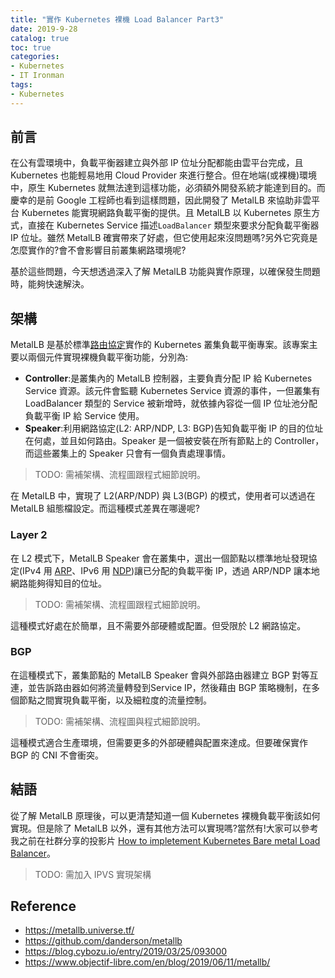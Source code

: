 ```yaml
---
title: "實作 Kubernetes 裸機 Load Balancer Part3"
date: 2019-9-28
catalog: true
toc: true
categories:
- Kubernetes
- IT Ironman
tags:
- Kubernetes
---
```

## 前言
在公有雲環境中，負載平衡器建立與外部 IP 位址分配都能由雲平台完成，且 Kubernetes 也能輕易地用 Cloud Provider 來進行整合。但在地端(或裸機)環境中，原生 Kubernetes 就無法達到這樣功能，必須額外開發系統才能達到目的。而慶幸的是前 Google 工程師也看到這樣問題，因此開發了 MetalLB 來協助非雲平台 Kubernetes 能實現網路負載平衡的提供。且 MetalLB 以 Kubernetes 原生方式，直接在 Kubernetes Service 描述`LoadBalancer` 類型來要求分配負載平衡器 IP 位址。雖然 MetalLB 確實帶來了好處，但它使用起來沒問題嗎?另外它究竟是怎麼實作的?會不會影響目前叢集網路環境呢?

基於這些問題，今天想透過深入了解 MetalLB 功能與實作原理，以確保發生問題時，能夠快速解決。

<!--more-->

## 架構
MetalLB 是基於標準[路由協定](https://en.wikipedia.org/wiki/Routing_protocol)實作的 Kubernetes 叢集負載平衡專案。該專案主要以兩個元件實現裸機負載平衡功能，分別為:

* **Controller**:是叢集內的 MetalLB 控制器，主要負責分配 IP 給 Kubernetes Service 資源。該元件會監聽 Kubernetes Service 資源的事件，一但叢集有 LoadBalancer 類型的 Service 被新增時，就依據內容從一個 IP 位址池分配負載平衡 IP 給 Service 使用。
* **Speaker**:利用網路協定(L2: ARP/NDP, L3: BGP)告知負載平衡 IP 的目的位址在何處，並且如何路由。Speaker 是一個被安裝在所有節點上的 Controller，而這些叢集上的 Speaker 只會有一個負責處理事情。

> TODO: 需補架構、流程圖跟程式細節說明。

在 MetalLB 中，實現了 L2(ARP/NDP) 與 L3(BGP) 的模式，使用者可以透過在 MetalLB 組態檔設定。而這種模式差異在哪邊呢?

### Layer 2
在 L2 模式下，MetalLB Speaker 會在叢集中，選出一個節點以標準地址發現協定(IPv4 用 [ARP](https://en.wikipedia.org/wiki/Address_Resolution_Protocol)、IPv6 用 [NDP](https://en.wikipedia.org/wiki/Neighbor_Discovery_Protocol))讓已分配的負載平衡 IP，透過 ARP/NDP 讓本地網路能夠得知目的位址。

> TODO: 需補架構、流程圖跟程式細節說明。

這種模式好處在於簡單，且不需要外部硬體或配置。但受限於 L2 網路協定。

### BGP
在這種模式下，叢集節點的 MetalLB Speaker 會與外部路由器建立 BGP 對等互連，並告訴路由器如何將流量轉發到Service IP，然後藉由 BGP 策略機制，在多個節點之間實現負載平衡，以及細粒度的流量控制。

> TODO: 需補架構、流程圖與程式細節說明。

這種模式適合生產環境，但需要更多的外部硬體與配置來達成。但要確保實作 BGP 的 CNI 不會衝突。

## 結語
從了解 MetalLB 原理後，可以更清楚知道一個 Kubernetes 裸機負載平衡該如何實現。但是除了 MetalLB 以外，還有其他方法可以實現嗎?當然有!大家可以參考我之前在社群分享的投影片 [How to impletement Kubernetes Bare metal Load Balancer](https://speakerdeck.com/kairen/how-to-impletement-kubernetes-bare-metal-load-balancer)。

> TODO: 需加入 IPVS 實現架構

## Reference
- https://metallb.universe.tf/
- https://github.com/danderson/metallb
- https://blog.cybozu.io/entry/2019/03/25/093000
- https://www.objectif-libre.com/en/blog/2019/06/11/metallb/